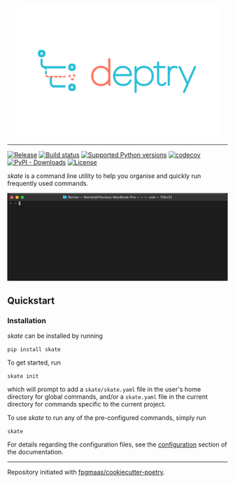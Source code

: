 <p align="center">
  <img width="460" height="300" src="https://raw.githubusercontent.com/fpgmaas/deptry/main/docs/static/deptry_Logo-01.svg">
</p>

---

[![Release](https://img.shields.io/github/v/release/fpgmaas/skate)](https://img.shields.io/github/v/release/fpgmaas/skate)
[![Build status](https://img.shields.io/github/workflow/status/fpgmaas/skate/Main/main)](https://github.com/fpgmaas/skate/actions/workflows/main.yml?query=branch%3Amain)
[![Supported Python versions](https://img.shields.io/pypi/pyversions/skate)](https://pypi.org/project/skate/)
[![codecov](https://codecov.io/gh/fpgmaas/skate/branch/main/graph/badge.svg)](https://codecov.io/gh/fpgmaas/skate)
[![PyPI - Downloads](https://img.shields.io/pypi/dm/skate)](https://pypistats.org/packages/skate)
[![License](https://img.shields.io/github/license/fpgmaas/skate)](https://img.shields.io/github/license/fpgmaas/skate)

_skate_ is a command line utility to help you organise and quickly run frequently used commands.

<p align="center">
<img src="skate.gif"/>
</p>

## Quickstart

### Installation

_skate_ can be installed by running

```shell
pip install skate
```

To get started, run

```shell
skate init
```

which will prompt to add a `skate/skate.yaml` file in the user's home directory for global commands, and/or a `skate.yaml` file in the current directory for commands specific to the current project. 

To use _skate_ to run any of the pre-configured commands, simply run

```
skate
```

For details regarding the configuration files, see the [configuration](https://fpgmaas.github.io/skate/configuration) section of the documentation.

---

Repository initiated with [fpgmaas/cookiecutter-poetry](https://github.com/fpgmaas/cookiecutter-poetry).
